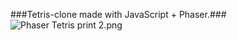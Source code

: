 ###Tetris-clone made with JavaScript + Phaser.###
![Phaser Tetris print 2.png](https://bitbucket.org/repo/Gg6pneo/images/667024140-Phaser%20Tetris%20print%202.png)